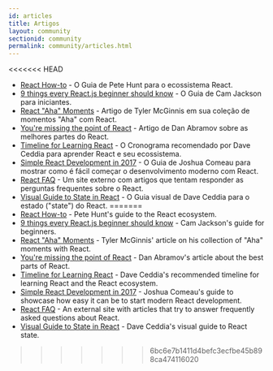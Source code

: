 ```yaml
---
id: articles
title: Artigos
layout: community
sectionid: community
permalink: community/articles.html
---
```


<<<<<<< HEAD
- [React How-to](https://github.com/petehunt/react-howto) - O Guia de Pete Hunt para o ecossistema React.
- [9 things every React.js beginner should know](https://camjackson.net/post/9-things-every-reactjs-beginner-should-know) - O Guia de Cam Jackson para iniciantes.
- [React "Aha" Moments](https://tylermcginnis.com/react-aha-moments/) - Artigo de Tyler McGinnis em sua coleção de momentos "Aha" com React.
- [You're missing the point of React](https://medium.com/@dan_abramov/youre-missing-the-point-of-react-a20e34a51e1a) - Artigo de Dan Abramov sobre as melhores partes do React.
- [Timeline for Learning React](https://daveceddia.com/timeline-for-learning-react/) - O Cronograma recomendado por Dave Ceddia para aprender React e seu ecossistema.
- [Simple React Development in 2017](https://hackernoon.com/simple-react-development-in-2017-113bd563691f) - O Guia de Joshua Comeau para mostrar como é fácil começar o desenvolvimento moderno com React.
- [React FAQ](https://reactfaq.site/) - Um site externo com artigos que tentam responder as perguntas frequentes sobre o React.
- [Visual Guide to State in React](https://daveceddia.com/visual-guide-to-state-in-react/) - O Guia visual de Dave Ceddia  para o estado ("state") do React.
=======
- [React How-to](https://github.com/petehunt/react-howto) - Pete Hunt's guide to the React ecosystem.
- [9 things every React.js beginner should know](https://camjackson.net/post/9-things-every-reactjs-beginner-should-know) - Cam Jackson's guide for beginners.
- [React "Aha" Moments](https://tylermcginnis.com/react-aha-moments/) - Tyler McGinnis' article on his collection of "Aha" moments with React.
- [You're missing the point of React](https://medium.com/@dan_abramov/youre-missing-the-point-of-react-a20e34a51e1a) - Dan Abramov's article about the best parts of React.
- [Timeline for Learning React](https://daveceddia.com/timeline-for-learning-react/) - Dave Ceddia's recommended timeline for learning React and the React ecosystem.
- [Simple React Development in 2017](https://hackernoon.com/simple-react-development-in-2017-113bd563691f) - Joshua Comeau's guide to showcase how easy it can be to start modern React development.
- [React FAQ](https://reactfaq.site/) - An external site with articles that try to answer frequently asked questions about React.
- [Visual Guide to State in React](https://daveceddia.com/visual-guide-to-state-in-react/) - Dave Ceddia's visual guide to React state.
>>>>>>> 6bc6e7b1411d4befc3ecfbe45b898ca474116020
